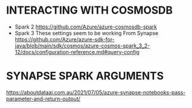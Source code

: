 # INTERACTING WITH COSMOSDB 


+ Spark 2 https://github.com/Azure/azure-cosmosdb-spark
+ Spark 3  These settings seem to be working From Synapse https://github.com/Azure/azure-sdk-for-java/blob/main/sdk/cosmos/azure-cosmos-spark_3_2-12/docs/configuration-reference.md#query-config


# SYNAPSE SPARK ARGUMENTS 

https://aboutdataai.com.au/2021/07/05/azure-synapse-notebooks-pass-parameter-and-return-output/
